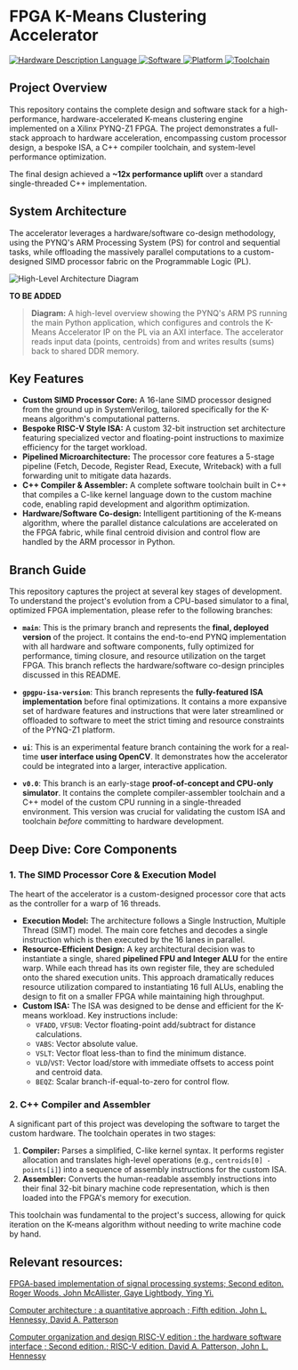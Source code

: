 # FPGA K-Means Clustering Accelerator

<p align="left">
  <a href="https://en.wikipedia.org/wiki/SystemVerilog">
    <img src="https://img.shields.io/badge/HDL-SystemVerilog-1DBA5A?style=for-the-badge&logo=verilog" alt="Hardware Description Language">
  </a>
  <a href="https://www.cplusplus.com/">
    <img src="https://img.shields.io/badge/Software-C++ Toolchain-00599C?style=for-the-badge&logo=c%2B%2B" alt="Software">
  </a>
  <a href="https://www.xilinx.com/products/silicon-devices/soc/zynq-7000.html">
    <img src="https://img.shields.io/badge/Platform-Xilinx%20PYNQ--Z1-F26222?style=for-the-badge&logo=xilinx" alt="Platform">
  </a>
  <a href="https://www.xilinx.com/products/design-tools/vivado.html">
    <img src="https://img.shields.io/badge/Tools-Vivado%20%7C%20Verilator%20%7C%20GTest-76b900?style=for-the-badge" alt="Toolchain">
  </a>
</p>

## Project Overview

This repository contains the complete design and software stack for a high-performance, hardware-accelerated K-means clustering engine implemented on a Xilinx PYNQ-Z1 FPGA. The project demonstrates a full-stack approach to hardware acceleration, encompassing custom processor design, a bespoke ISA, a C++ compiler toolchain, and system-level performance optimization.

The final design achieved a **~12x performance uplift** over a standard single-threaded C++ implementation.

## System Architecture

The accelerator leverages a hardware/software co-design methodology, using the PYNQ's ARM Processing System (PS) for control and sequential tasks, while offloading the massively parallel computations to a custom-designed SIMD processor fabric on the Programmable Logic (PL).

![High-Level Architecture Diagram](https://i.imgur.com/your_diagram_url.png)

**TO BE ADDED**

> **Diagram:** A high-level overview showing the PYNQ's ARM PS running the main Python application, which configures and controls the K-Means Accelerator IP on the PL via an AXI interface. The accelerator reads input data (points, centroids) from and writes results (sums) back to shared DDR memory.

## Key Features

*   **Custom SIMD Processor Core:** A 16-lane SIMD processor designed from the ground up in SystemVerilog, tailored specifically for the K-means algorithm's computational patterns.
*   **Bespoke RISC-V Style ISA:** A custom 32-bit instruction set architecture featuring specialized vector and floating-point instructions to maximize efficiency for the target workload.
*   **Pipelined Microarchitecture:** The processor core features a 5-stage pipeline (Fetch, Decode, Register Read, Execute, Writeback) with a full forwarding unit to mitigate data hazards.
*   **C++ Compiler & Assembler:** A complete software toolchain built in C++ that compiles a C-like kernel language down to the custom machine code, enabling rapid development and algorithm optimization.
*   **Hardware/Software Co-design:** Intelligent partitioning of the K-means algorithm, where the parallel distance calculations are accelerated on the FPGA fabric, while final centroid division and control flow are handled by the ARM processor in Python.

## Branch Guide

This repository captures the project at several key stages of development. To understand the project's evolution from a CPU-based simulator to a final, optimized FPGA implementation, please refer to the following branches:

*   **`main`**: This is the primary branch and represents the **final, deployed version** of the project. It contains the end-to-end PYNQ implementation with all hardware and software components, fully optimized for performance, timing closure, and resource utilization on the target FPGA. This branch reflects the hardware/software co-design principles discussed in this README.

*   **`gpgpu-isa-version`**: This branch represents the **fully-featured ISA implementation** before final optimizations. It contains a more expansive set of hardware features and instructions that were later streamlined or offloaded to software to meet the strict timing and resource constraints of the PYNQ-Z1 platform.

*   **`ui`**: This is an experimental feature branch containing the work for a real-time **user interface using OpenCV**. It demonstrates how the accelerator could be integrated into a larger, interactive application.

*   **`v0.0`**: This branch is an early-stage **proof-of-concept and CPU-only simulator**. It contains the complete compiler-assembler toolchain and a C++ model of the custom CPU running in a single-threaded environment. This version was crucial for validating the custom ISA and toolchain *before* committing to hardware development.

## Deep Dive: Core Components

### 1. The SIMD Processor Core & Execution Model

The heart of the accelerator is a custom-designed processor core that acts as the controller for a warp of 16 threads.

*   **Execution Model:** The architecture follows a Single Instruction, Multiple Thread (SIMT) model. The main core fetches and decodes a single instruction which is then executed by the 16 lanes in parallel.
*   **Resource-Efficient Design:** A key architectural decision was to instantiate a single, shared **pipelined FPU and Integer ALU** for the entire warp. While each thread has its own register file, they are scheduled onto the shared execution units. This approach dramatically reduces resource utilization compared to instantiating 16 full ALUs, enabling the design to fit on a smaller FPGA while maintaining high throughput.
*   **Custom ISA:** The ISA was designed to be dense and efficient for the K-means workload. Key instructions include:
    *   `VFADD`, `VFSUB`: Vector floating-point add/subtract for distance calculations.
    *   `VABS`: Vector absolute value.
    *   `VSLT`: Vector float less-than to find the minimum distance.
    *   `VLD`/`VST`: Vector load/store with immediate offsets to access point and centroid data.
    *   `BEQZ`: Scalar branch-if-equal-to-zero for control flow.

### 2. C++ Compiler and Assembler

A significant part of this project was developing the software to target the custom hardware. The toolchain operates in two stages:

1.  **Compiler:** Parses a simplified, C-like kernel syntax. It performs register allocation and translates high-level operations (e.g., `centroids[0] - points[i]`) into a sequence of assembly instructions for the custom ISA.
2.  **Assembler:** Converts the human-readable assembly instructions into their final 32-bit binary machine code representation, which is then loaded into the FPGA's memory for execution.

This toolchain was fundamental to the project's success, allowing for quick iteration on the K-means algorithm without needing to write machine code by hand.

## Relevant resources:
[FPGA-based implementation of signal processing systems; Second editon.
Roger Woods, John McAllister, Gaye Lightbody, Ying Yi.](https://library-search.imperial.ac.uk/discovery/fulldisplay?docid=alma991000933953101591&context=L&vid=44IMP_INST:ICL_VU1&lang=en&search_scope=MyInst_and_CI&adaptor=Local%20Search%20Engine&tab=Everything&query=any,contains,Digital%20Signal%20Processing%20with%20FPGAs)

[Computer architecture : a quantitative approach ; Fifth edition.
John L. Hennessy, David A. Patterson](https://library-search.imperial.ac.uk/discovery/fulldisplay?docid=alma9910112404401591&context=L&vid=44IMP_INST:ICL_VU1&lang=en&search_scope=MyInst_and_CI&adaptor=Local%20Search%20Engine&isFrbr=true&tab=Everything&query=any,contains,computer%20architecture%20john%20hennessy&sortby=date_d&facet=frbrgroupid,include,9015661278415079959&offset=0)

[Computer organization and design RISC-V edition : the hardware software interface ; Second edition.; RISC-V edition.
David A. Patterson, John L. Hennessy](https://library-search.imperial.ac.uk/discovery/fulldisplay?docid=alma991000613172401591&context=L&vid=44IMP_INST:ICL_VU1&lang=en&search_scope=MyInst_and_CI&adaptor=Local%20Search%20Engine&isFrbr=true&tab=Everything&query=any,contains,computer%20architecture%20john%20hennessy&sortby=date_d&facet=frbrgroupid,include,9035044794922040673&offset=0)
